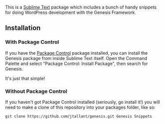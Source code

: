 This is a [Sublime Text][sublime] package which includes a bunch of handy snippets for doing WordPress development with the Genesis Framework.

## Installation ##

### With Package Control ###

If you have the [Package Control][package_control] package installed, you can install the Genesis package from inside Sublime Text itself. Open the Command Palette and select "Package Control: Install Package", then search for Genesis.

It's just that simple!

### Without Package Control ###

If you haven't got Package Control installed (seriously, go install it!) you will need to make a clone of this repository into your packages folder, like so:

    git clone https://github.com/jtallant/genesis.git Genesis Snippets


[sublime]: http://www.sublimetext.com/
[package_control]: http://wbond.net/sublime_packages/package_control